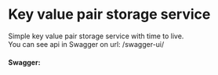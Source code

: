 # Key value pair storage service
Simple key value pair storage service with time to live.
<br>
You can see api in Swagger on url: /swagger-ui/
<h4>Swagger:</h4>
<img src="docs/swagger.png>
<br>
You can set default ttl and load path [here](src/main/resources/application.properties)